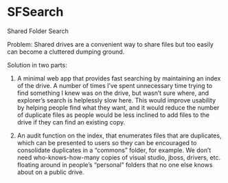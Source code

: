 # SFSearch
Shared Folder Search

Problem: Shared drives are a convenient way to share files but too easily can become a cluttered dumping ground.

Solution in two parts:

1. A minimal web app that provides fast searching by maintaining an index of the drive. A number of times I’ve spent unnecessary time trying to find something I knew was on the drive, but wasn’t sure where, and explorer’s search is helplessly slow here. This would improve usability by helping people find what they want, and it would reduce the number of duplicate files as people would be less inclined to add files to the drive if they can find an existing copy.

2. An audit function on the index, that enumerates files that are duplicates, which can be presented to users so they can be encouraged to consolidate duplicates in a “commons” folder, for example. We don’t need who-knows-how-many copies of visual studio, jboss, drivers, etc. floating around in people’s “personal” folders that no one else knows about on a public drive.

